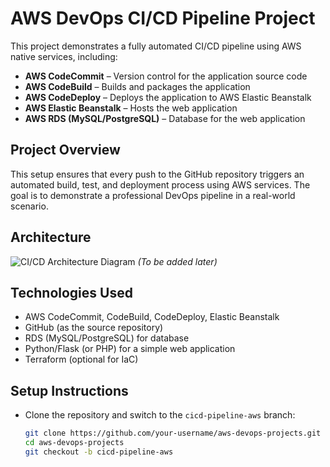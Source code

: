 # AWS DevOps CI/CD Pipeline Project  

This project demonstrates a fully automated CI/CD pipeline using AWS native services, including:  
- **AWS CodeCommit** – Version control for the application source code  
- **AWS CodeBuild** – Builds and packages the application  
- **AWS CodeDeploy** – Deploys the application to AWS Elastic Beanstalk  
- **AWS Elastic Beanstalk** – Hosts the web application  
- **AWS RDS (MySQL/PostgreSQL)** – Database for the web application  

## **Project Overview**  
This setup ensures that every push to the GitHub repository triggers an automated build, test, and deployment process using AWS services. The goal is to demonstrate a professional DevOps pipeline in a real-world scenario.  

## **Architecture**  
![CI/CD Architecture Diagram](#) *(To be added later)*  

## **Technologies Used**  
- AWS CodeCommit, CodeBuild, CodeDeploy, Elastic Beanstalk  
- GitHub (as the source repository)  
- RDS (MySQL/PostgreSQL) for database  
- Python/Flask (or PHP) for a simple web application  
- Terraform (optional for IaC)  

## **Setup Instructions**  
- Clone the repository and switch to the `cicd-pipeline-aws` branch:  
  ```bash
  git clone https://github.com/your-username/aws-devops-projects.git
  cd aws-devops-projects
  git checkout -b cicd-pipeline-aws
